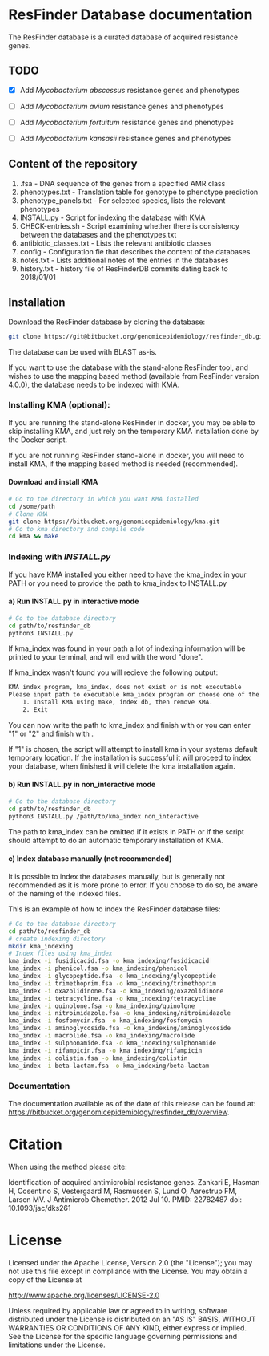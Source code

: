 ResFinder Database documentation
=============

The ResFinder database is a curated database of acquired resistance genes.

## TODO
- [x] Add *Mycobacterium abscessus* resistance genes and phenotypes
- [ ] Add *Mycobacterium avium* resistance genes and phenotypes
- [ ] Add *Mycobacterium fortuitum* resistance genes and phenotypes
- [ ] Add *Mycobacterium kansasii* resistance genes and phenotypes


## Content of the repository
1. <AMR class>.fsa - DNA sequence of the genes from a specified AMR class
2. phenotypes.txt - Translation table for genotype to phenotype prediction
3. phenotype_panels.txt - For selected species, lists the relevant phenotypes
4. INSTALL.py - Script for indexing the database with KMA
5. CHECK-entries.sh - Script examining whether there is consistency between the databases and the phenotypes.txt
6. antibiotic_classes.txt - Lists the relevant antibiotic classes
7. config - Configuration fie that describes the content of the databases
8. notes.txt - Lists additional notes of the entries in the databases
9. history.txt - history file of ResFinderDB commits dating back to 2018/01/01

## Installation
Download the ResFinder database by cloning the database:
```bash
git clone https://git@bitbucket.org/genomicepidemiology/resfinder_db.git
```
The database can be used with BLAST as-is.

If you want to use the database with the stand-alone ResFinder tool, and wishes
to use the mapping based method (available from ResFinder version 4.0.0), the
database needs to be indexed with KMA.

### Installing KMA (optional):

If you are running the stand-alone ResFinder in docker, you may be able to skip
installing KMA, and just rely on the temporary KMA installation done by the
Docker script.

If you are not running ResFinder stand-alone in docker, you will need to
install KMA, if the mapping based method is needed (recommended).

#### Download and install KMA
```bash
# Go to the directory in which you want KMA installed
cd /some/path
# Clone KMA
git clone https://bitbucket.org/genomicepidemiology/kma.git
# Go to kma directory and compile code
cd kma && make
```

### Indexing with *INSTALL.py*
If you have KMA installed you either need to have the kma_index in your PATH or
you need to provide the path to kma_index to INSTALL.py

#### a) Run INSTALL.py in interactive mode
```bash
# Go to the database directory
cd path/to/resfinder_db
python3 INSTALL.py
```
If kma_index was found in your path a lot of indexing information will be
printed to your terminal, and will end with the word "done".

If kma_index wasn't found you will recieve the following output:
```bash
KMA index program, kma_index, does not exist or is not executable
Please input path to executable kma_index program or choose one of the options below:
	1. Install KMA using make, index db, then remove KMA.
	2. Exit
```
You can now write the path to kma_index and finish with <enter> or you can
enter "1" or "2" and finish with <enter>.

If "1" is chosen, the script will attempt to install kma in your systems
default temporary location. If the installation is successful it will proceed
to index your database, when finished it will delete the kma installation again.

#### b) Run INSTALL.py in non_interactive mode
```bash
# Go to the database directory
cd path/to/resfinder_db
python3 INSTALL.py /path/to/kma_index non_interactive
```
The path to kma_index can be omitted if it exists in PATH or if the script
should attempt to do an automatic temporary installation of KMA.

#### c) Index database manually (not recommended)
It is possible to index the databases manually, but is generally not recommended
as it is more prone to error. If you choose to do so, be aware of the naming of
the indexed files.

This is an example of how to index the ResFinder database files:
```bash
# Go to the database directory
cd path/to/resfinder_db
# create indexing directory
mkdir kma_indexing
# Index files using kma_index
kma_index -i fusidicacid.fsa -o kma_indexing/fusidicacid
kma_index -i phenicol.fsa -o kma_indexing/phenicol
kma_index -i glycopeptide.fsa -o kma_indexing/glycopeptide
kma_index -i trimethoprim.fsa -o kma_indexing/trimethoprim
kma_index -i oxazolidinone.fsa -o kma_indexing/oxazolidinone
kma_index -i tetracycline.fsa -o kma_indexing/tetracycline
kma_index -i quinolone.fsa -o kma_indexing/quinolone
kma_index -i nitroimidazole.fsa -o kma_indexing/nitroimidazole
kma_index -i fosfomycin.fsa -o kma_indexing/fosfomycin
kma_index -i aminoglycoside.fsa -o kma_indexing/aminoglycoside
kma_index -i macrolide.fsa -o kma_indexing/macrolide
kma_index -i sulphonamide.fsa -o kma_indexing/sulphonamide
kma_index -i rifampicin.fsa -o kma_indexing/rifampicin
kma_index -i colistin.fsa -o kma_indexing/colistin
kma_index -i beta-lactam.fsa -o kma_indexing/beta-lactam
```

### Documentation

The documentation available as of the date of this release can be found at:
https://bitbucket.org/genomicepidemiology/resfinder_db/overview.


Citation
=======

When using the method please cite:

Identification of acquired antimicrobial resistance genes.
Zankari E, Hasman H, Cosentino S, Vestergaard M, Rasmussen S, Lund O, Aarestrup 
FM, Larsen MV.
J Antimicrob Chemother. 2012 Jul 10.
PMID: 22782487         doi: 10.1093/jac/dks261

License
=======

Licensed under the Apache License, Version 2.0 (the "License");
you may not use this file except in compliance with the License.
You may obtain a copy of the License at

   http://www.apache.org/licenses/LICENSE-2.0

Unless required by applicable law or agreed to in writing, software
distributed under the License is distributed on an "AS IS" BASIS,
WITHOUT WARRANTIES OR CONDITIONS OF ANY KIND, either express or implied.
See the License for the specific language governing permissions and
limitations under the License.
